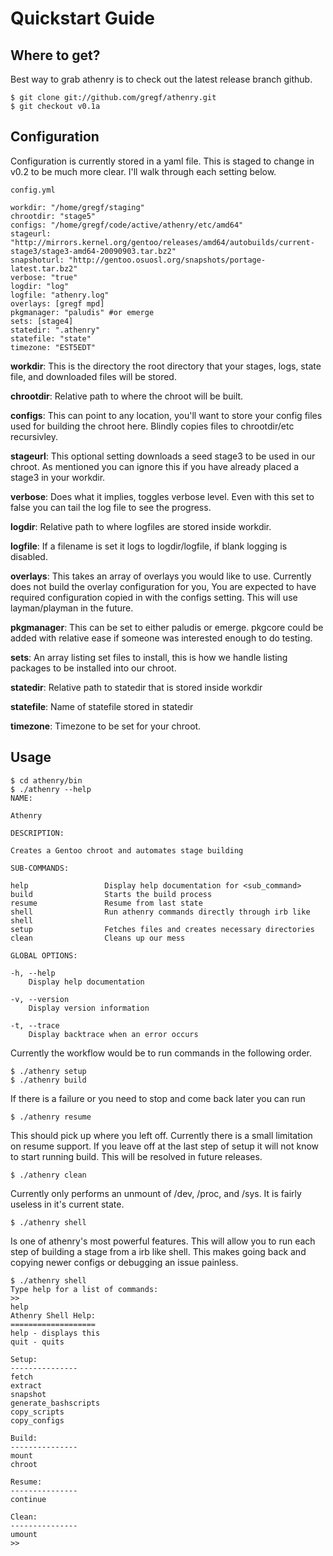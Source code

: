 Quickstart Guide
================

Where to get?
------------

Best way to grab athenry is to check out the latest release branch github.

    $ git clone git://github.com/gregf/athenry.git
    $ git checkout v0.1a

Configuration
-------------

Configuration is currently stored in a yaml file. This is staged to change in
v0.2 to be much more clear. I'll walk through each setting below.

`config.yml`

    workdir: "/home/gregf/staging"
    chrootdir: "stage5"
    configs: "/home/gregf/code/active/athenry/etc/amd64"
    stageurl: "http://mirrors.kernel.org/gentoo/releases/amd64/autobuilds/current-stage3/stage3-amd64-20090903.tar.bz2"
    snapshoturl: "http://gentoo.osuosl.org/snapshots/portage-latest.tar.bz2"
    verbose: "true"
    logdir: "log"
    logfile: "athenry.log"
    overlays: [gregf mpd]
    pkgmanager: "paludis" #or emerge
    sets: [stage4]
    statedir: ".athenry"
    statefile: "state"
    timezone: "EST5EDT"

**workdir**: This is the directory the root directory that your stages, logs,
state file, and downloaded files will be stored.  

**chrootdir**: Relative path to where the chroot will be built.  

**configs**: This can point to any location, you'll want to store your config
files used for building the chroot here. Blindly copies files to chrootdir/etc
recursivley.  

**stageurl**: This optional setting downloads a seed stage3 to be used in our
chroot. As mentioned you can ignore this if you have already placed a stage3 in
your workdir.  

**verbose**: Does what it implies, toggles verbose level. Even with this set to
false you can tail the log file to see the progress.  

**logdir**: Relative path to where logfiles are stored inside workdir.  

**logfile**: If a filename is set it logs to logdir/logfile, if blank logging is
disabled.  

**overlays**: This takes an array of overlays you would like to use. Currently
does not build the overlay configuration for you, You are expected to have
required configuration copied in with the configs setting. This will use
layman/playman in the future.  

**pkgmanager**: This can be set to either paludis or emerge. pkgcore could be
added with relative ease if someone was interested enough to do testing.

**sets**: An array listing set files to install, this is how we handle listing
packages to be installed into our chroot.  

**statedir**: Relative path to statedir that is stored inside workdir  

**statefile**: Name of statefile stored in statedir

**timezone**: Timezone to be set for your chroot.

Usage
-----

    $ cd athenry/bin
    $ ./athenry --help
    NAME:

    Athenry 

    DESCRIPTION:

    Creates a Gentoo chroot and automates stage building

    SUB-COMMANDS:

    help                 Display help documentation for <sub_command>
    build                Starts the build process
    resume               Resume from last state
    shell                Run athenry commands directly through irb like shell
    setup                Fetches files and creates necessary directories
    clean                Cleans up our mess

    GLOBAL OPTIONS:

    -h, --help
        Display help documentation

    -v, --version
        Display version information

    -t, --trace
        Display backtrace when an error occurs

Currently the workflow would be to run commands in the following order.

    $ ./athenry setup
    $ ./athenry build

If there is a failure or you need to stop and come back later you can run

    $ ./athenry resume

This should pick up where you left off. Currently there is a small limitation on
resume support. If you leave off at the last step of setup it will not know to
start running build. This will be resolved in future releases.

    $ ./athenry clean

Currently only performs an unmount of /dev, /proc, and /sys. It is fairly
useless in it's current state.

    $ ./athenry shell

Is one of athenry's most powerful features. This will allow you to run each
step of building a stage from a irb like shell. This makes going back and
copying newer configs or debugging an issue painless.

    $ ./athenry shell
    Type help for a list of commands:
    >>
    help
    Athenry Shell Help:
    ===================
    help - displays this
    quit - quits

    Setup:
    ---------------
    fetch
    extract
    snapshot
    generate_bashscripts
    copy_scripts
    copy_configs

    Build:
    ---------------
    mount
    chroot

    Resume:
    ---------------
    continue

    Clean:
    ---------------
    umount
    >>
